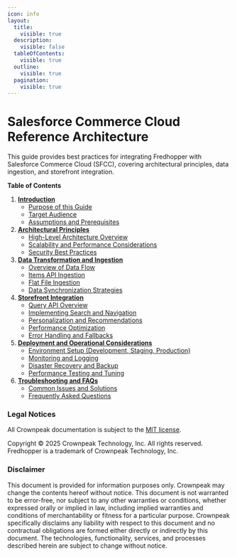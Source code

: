 ```yaml
---
icon: info
layout:
  title:
    visible: true
  description:
    visible: false
  tableOfContents:
    visible: true
  outline:
    visible: true
  pagination:
    visible: true
---
```


# Salesforce Commerce Cloud Reference Architecture

This guide provides best practices for integrating Fredhopper with Salesforce Commerce Cloud (SFCC), covering architectural principles, data ingestion, and storefront integration.

**Table of Contents**

1. [**Introduction**](fhr-salesforce-commerce-cloud/introduction/)
   * [Purpose of this Guide](fhr-salesforce-commerce-cloud/introduction/#purpose-of-this-guide)
   * [Target Audience](fhr-salesforce-commerce-cloud/introduction/#target-audience)
   * [Assumptions and Prerequisites](fhr-salesforce-commerce-cloud/introduction/#assumptions-and-prerequisites)
2. [**Architectural Principles**](fhr-salesforce-commerce-cloud/architectural-principles/)
   * [High-Level Architecture Overview](fhr-salesforce-commerce-cloud/architectural-principles/#high-level-architecture-overview)
   * [Scalability and Performance Considerations](fhr-salesforce-commerce-cloud/architectural-principles/#scalability-and-performance-considerations)
   * [Security Best Practices](fhr-salesforce-commerce-cloud/architectural-principles/#security-best-practices)
3. [**Data Transformation and Ingestion**](fhr-salesforce-commerce-cloud/data-transformation-and-ingestion/)
   * [Overview of Data Flow](fhr-salesforce-commerce-cloud/data-transformation-and-ingestion/#overview-of-data-flow)
   * [Items API Ingestion](fhr-salesforce-commerce-cloud/data-transformation-and-ingestion/#items-api-ingestion)
   * [Flat File Ingestion](fhr-salesforce-commerce-cloud/data-transformation-and-ingestion/#flat-file-ingestion)
   * [Data Synchronization Strategies](fhr-salesforce-commerce-cloud/data-transformation-and-ingestion/#data-synchronization-strategies)
4. [**Storefront Integration**](fhr-salesforce-commerce-cloud/storefront-integration/)
   * [Query API Overview](fhr-salesforce-commerce-cloud/storefront-integration/)
   * [Implementing Search and Navigation](fhr-salesforce-commerce-cloud/storefront-integration/#implementing-search-and-navigation)
   * [Personalization and Recommendations](fhr-salesforce-commerce-cloud/storefront-integration/#personalization-and-recommendations)
   * [Performance Optimization](fhr-salesforce-commerce-cloud/storefront-integration/#performance-optimization)
   * [Error Handling and Fallbacks](fhr-salesforce-commerce-cloud/storefront-integration/#error-handling-and-fallbacks)
5. [**Deployment and Operational Considerations**](fhr-salesforce-commerce-cloud/deployment-and-operational-considerations/)
   * [Environment Setup (Development, Staging, Production)](fhr-salesforce-commerce-cloud/deployment-and-operational-considerations/#environment-setup-development-staging-production)
   * [Monitoring and Logging](fhr-salesforce-commerce-cloud/deployment-and-operational-considerations/#monitoring-and-logging)
   * [Disaster Recovery and Backup](fhr-salesforce-commerce-cloud/deployment-and-operational-considerations/#disaster-recovery-and-backup)
   * [Performance Testing and Tuning](fhr-salesforce-commerce-cloud/deployment-and-operational-considerations/#performance-testing-and-tuning)
6. [**Troubleshooting and FAQs**](fhr-salesforce-commerce-cloud/troubleshooting-and-faqs/)
   * [Common Issues and Solutions](fhr-salesforce-commerce-cloud/troubleshooting-and-faqs/#common-issues-and-solutions)
   * [Frequently Asked Questions](fhr-salesforce-commerce-cloud/troubleshooting-and-faqs/#frequently-asked-questions)

### Legal Notices

All Crownpeak documentation is subject to the [MIT license](https://github.com/Crownpeak/fhr-client-proxy?tab=MIT-1-ov-file).

Copyright © 2025 Crownpeak Technology, Inc. All rights reserved. Fredhopper is a trademark of Crownpeak Technology, Inc.

### Disclaimer

This document is provided for information purposes only. Crownpeak may change the contents hereof without notice. This document is not warranted to be error-free, nor subject to any other warranties or conditions, whether expressed orally or implied in law, including implied warranties and conditions of merchantability or fitness for a particular purpose. Crownpeak specifically disclaims any liability with respect to this document and no contractual obligations are formed either directly or indirectly by this document. The technologies, functionality, services, and processes described herein are subject to change without notice.
